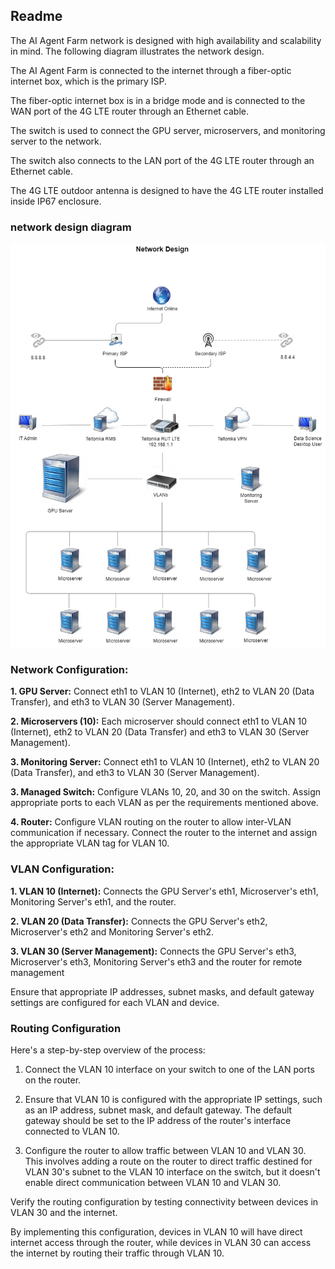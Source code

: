 ## Readme

The AI Agent Farm network is designed with high availability and scalability in mind. The following diagram illustrates the network design.

The AI Agent Farm is connected to the internet through a fiber-optic internet box, which is the primary ISP. 

The fiber-optic internet box is in a bridge mode and is connected to the WAN port of the 4G LTE router through an Ethernet cable. 

The switch is used to connect the GPU server, microservers, and monitoring server to the network.

The switch also connects to the LAN port of the 4G LTE router through an Ethernet cable. 

The 4G LTE outdoor antenna is designed to have the 4G LTE router installed inside IP67 enclosure.

### network design diagram

![Network-design](./network-design.png)

### Network Configuration:

**1. GPU Server:** Connect eth1 to VLAN 10 (Internet), eth2 to VLAN 20 (Data Transfer), and eth3 to VLAN 30 (Server Management).

**2. Microservers (10):** Each microserver should connect eth1 to VLAN 10 (Internet), eth2 to VLAN 20 (Data Transfer) and eth3 to VLAN 30 (Server Management).

**3. Monitoring Server:** Connect eth1 to VLAN 10 (Internet), eth2 to VLAN 20 (Data Transfer), and eth3 to VLAN 30 (Server Management).

**3. Managed Switch:** Configure VLANs 10, 20, and 30 on the switch. Assign appropriate ports to each VLAN as per the requirements mentioned above.

**4. Router:** Configure VLAN routing on the router to allow inter-VLAN communication if necessary. Connect the router to the internet and assign the appropriate VLAN tag for VLAN 10.


### VLAN Configuration:

**1. VLAN 10 (Internet):** Connects the GPU Server's eth1, Microserver's eth1, Monitoring Server's eth1, and the router.

**2. VLAN 20 (Data Transfer):** Connects the GPU Server's eth2, Microserver's eth2 and Monitoring Server's eth2.

**3. VLAN 30 (Server Management):** Connects the GPU Server's eth3, Microserver's eth3, Monitoring Server's eth3 and the router for remote management

Ensure that appropriate IP addresses, subnet masks, and default gateway settings are configured for each VLAN and device.

### Routing Configuration

Here's a step-by-step overview of the process:

1. Connect the VLAN 10 interface on your switch to one of the LAN ports on the router.

2. Ensure that VLAN 10 is configured with the appropriate IP settings, such as an IP address, subnet mask, and default gateway. The default gateway should be set to the IP address of the router's interface connected to VLAN 10.

3. Configure the router to allow traffic between VLAN 10 and VLAN 30. This involves adding a route on the router to direct traffic destined for VLAN 30's subnet to the VLAN 10 interface on the switch, but it doesn't enable direct communication between VLAN 10 and VLAN 30.

Verify the routing configuration by testing connectivity between devices in VLAN 30 and the internet.

By implementing this configuration, devices in VLAN 10 will have direct internet access through the router, while devices in VLAN 30 can access the internet by routing their traffic through VLAN 10.





